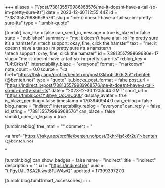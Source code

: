 +++
aliases = ["/post/738135579986968576/me-it-doesnt-have-a-tail-so-im-pretty-sure-its"]
date = 2023-12-30T12:55:44Z
id = "738135579986968576"
slug = "me-it-doesnt-have-a-tail-so-im-pretty-sure-its"
type = "tumblr-quote"

[tumblr]
can_like = false
can_send_in_message = true
is_blazed = false
state = "published"
summary = "me: it doesn’t have a tail so i’m pretty sure it’s a hamster\n \ntech support: okay, fine, click the hamster"
text = "me: it doesn&rsquo;t have a tail so i&rsquo;m pretty sure it&rsquo;s a hamster\n<br/>\ntech support: okay, fine, click the hamster"
id = 7.381355799869686e+17
slug = "me-it-doesnt-have-a-tail-so-im-pretty-sure-its"
reblog_key = "L4tCrksM"
interactability_blaze = "everyone"
format = "markdown"
note_count = 0.0
source = "<a href=\"https://bsky.app/profile/benteh.no/post/3khr4js6k6r2u\">benteh (@benteh.no)</a>"
type = "quote"
is_blocks_post_format = false
post_url = "https://indirect.io/post/738135579986968576/me-it-doesnt-have-a-tail-so-im-pretty-sure-its"
date = "2023-12-30 12:55:44 GMT"
short_url = "https://tmblr.co/ZY3jbye_OcOnCq00"
display_avatar = true
is_blaze_pending = false
timestamp = 1703940944.0
can_reblog = false
blog_name = "indirect"
interactability_reblog = "everyone"
can_reply = false
id_string = "738135579986968576"
can_blaze = false
should_open_in_legacy = true

[tumblr.reblog]
tree_html = ""
comment = "<p><a href=\"https://bsky.app/profile/benteh.no/post/3khr4js6k6r2u\">benteh (@benteh.no)</a></p>"

[tumblr.blog]
can_show_badges = false
name = "indirect"
title = "indirect"
description = ""
url = "https://indirect.io/"
uuid = "t:PgyUJU3SA2Klwyt81UWAwQ"
updated = 1739939727.0

[tumblr.blog.tumblrmart_accessories]
+++
